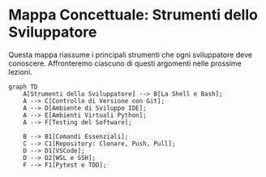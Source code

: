 # Mappa Concettuale: Strumenti dello Sviluppatore

Questa mappa riassume i principali strumenti che ogni sviluppatore deve conoscere. Affronteremo ciascuno di questi argomenti nelle prossime lezioni.

```mermaid
graph TD
    A[Strumenti dello Sviluppatore] --> B[La Shell e Bash];
    A --> C[Controllo di Versione con Git];
    A --> D[Ambiente di Sviluppo IDE];
    A --> E[Ambienti Virtuali Python];
    A --> F[Testing del Software];

    B --> B1[Comandi Essenziali];
    C --> C1[Repository: Clonare, Push, Pull];
    D --> D1[VSCode];
    D --> D2[WSL e SSH];
    F --> F1[Pytest e TDD];
```